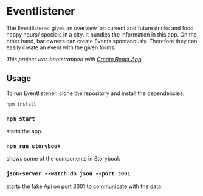 # Eventlistener

The Eventlistener gives an overview, on current and future drinks and food happy hours/ specials in a city.
It bundles the information in this app.
On the other hand, bar owners can create Events spontanously.
Therefore they can easily create an event with the given forms.

_This project was bootstrapped with [Create React App](https://github.com/facebook/create-react-app)._

## Usage

To run Eventlistener, clone the repository and install the dependencies:

```
npm install
```

### `npm start`

starts the app.

### `npm run storybook`

shows some of the components in Storybook

### `json-server --watch db.json --port 3001`

starts the fake Api on port 3001 to communicate with the data.
